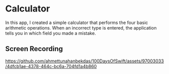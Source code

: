 # Calculator 

In this app, I created a simple calculator that performs the four basic arithmetic operations. When an incorrect type is entered, the application tells you in which field you made a mistake.

## Screen Recording
https://github.com/ahmettunahanbekdas/100DaysOfSwift/assets/97003033/4dfcb1ae-4378-464c-bc6a-704fd1a4b860

